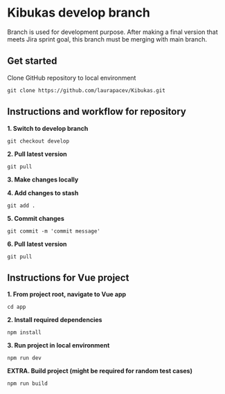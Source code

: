 # Kibukas develop branch
Branch is used for development purpose. After making a final version that meets Jira sprint goal, this branch must be merging with main branch.

## Get started
Clone GitHub repository to local environment
```
git clone https://github.com/laurapacev/Kibukas.git
```

## Instructions and workflow for repository
**1. Switch to develop branch**
```
git checkout develop
```

**2. Pull latest version**
```
git pull
```

**3. Make changes locally**

**4. Add changes to stash**
```
git add .
```

**5. Commit changes**
```
git commit -m 'commit message'
```

**6. Pull latest version**
```
git pull
```

## Instructions for Vue project
**1. From project root, navigate to Vue app**
```
cd app
```

**2. Install required dependencies**
```
npm install
```

**3. Run project in local environment**
```
npm run dev
```

**EXTRA. Build project (might be required for random test cases)**
```
npm run build
```
